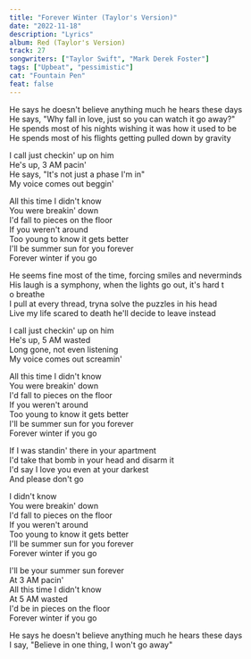 ```yaml
---
title: "Forever Winter (Taylor's Version)"
date: "2022-11-18"
description: "Lyrics"
album: Red (Taylor's Version)
track: 27
songwriters: ["Taylor Swift", "Mark Derek Foster"]
tags: ["Upbeat", "pessimistic"]
cat: "Fountain Pen"
feat: false
---
```


<p className="verse-one">
He says he doesn't believe anything much he hears these days <br />
He says, "Why fall in love, just so you can watch it go away?" <br />
He spends most of his nights wishing it was how it used to be <br />
He spends most of his flights getting pulled down by gravity <br />
</p>
<p className="pre-chorus">
I call just checkin' up on him <br />
He's up, 3 AM pacin' <br />
He says, "It's not just a phase I'm in" <br />
My voice comes out beggin' <br />
</p>
<p className="chorus">
All this time I didn't know <br />
You were breakin' down <br />
I'd fall to pieces on the floor <br />
If you weren't around <br />
Too young to know it gets better <br />
I'll be summer sun for you forever <br />
Forever winter if you go <br />
</p>
<p className="verse-two">
He seems fine most of the time, forcing smiles and neverminds <br />
His laugh is a symphony, when the lights go out, it's hard t <br />o breathe  <br />
I pull at every thread, tryna solve the puzzles in his head  <br />
Live my life scared to death he'll decide to leave instead <br />
</p>
<p className="pre-chorus">
I call just checkin' up on him <br />
He's up, 5 AM wasted <br />
Long gone, not even listening <br />
My voice comes out screamin' <br />
</p>
<p className="chorus">
All this time I didn't know <br />
You were breakin' down <br />
I'd fall to pieces on the floor <br />
If you weren't around <br />
Too young to know it gets better <br />
I'll be summer sun for you forever <br />
Forever winter if you go <br />
</p>
<p className="bridge">
If I was standin' there in your apartment <br />
I'd take that bomb in your head and disarm it <br />
I'd say I love you even at your darkest <br />
And please don't go <br />
</p>
<p className="chorus">
I didn't know <br />
You were breakin' down <br />
I'd fall to pieces on the floor <br />
If you weren't around <br />
Too young to know it gets better <br />
I'll be summer sun for you forever <br />
Forever winter if you go <br />
</p>
<p className="post-chorus">
I'll be your summer sun forever <br />
At 3 AM pacin' <br />
All this time I didn't know <br />
At 5 AM wasted <br />
I'd be in pieces on the floor <br />
Forever winter if you go <br />
</p>
<p className="outro">
He says he doesn't believe anything much he hears these days <br />
I say, "Believe in one thing, I won't go away" <br />
</p>
